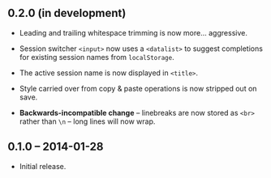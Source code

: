 0.2.0 (in development)
----------------------

* Leading and trailing whitespace trimming is now more&hellip; aggressive.

* Session switcher `<input>` now uses a `<datalist>` to suggest completions for
  existing session names from `localStorage`.

* The active session name is now displayed in `<title>`.

* Style carried over from copy &amp; paste operations is now stripped out on
  save.

* **Backwards-incompatible change** &ndash; linebreaks are now stored as `<br>`
  rather than `\n` &ndash; long lines will now wrap.

0.1.0 &ndash; 2014-01-28
------------------------

* Initial release.